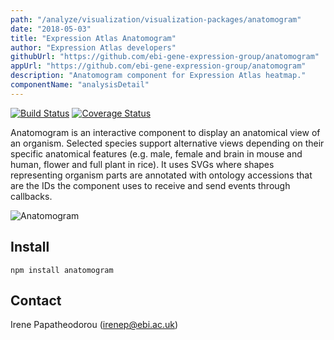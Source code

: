 ```yaml
---
path: "/analyze/visualization/visualization-packages/anatomogram"
date: "2018-05-03"
title: "Expression Atlas Anatomogram"
author: "Expression Atlas developers"
githubUrl: "https://github.com/ebi-gene-expression-group/anatomogram"
appUrl: "https://github.com/ebi-gene-expression-group/anatomogram"
description: "Anatomogram component for Expression Atlas heatmap."
componentName: "analysisDetail"
---
```


[![Build Status](https://travis-ci.org/ebi-gene-expression-group/anatomogram.svg?branch=master)](https://travis-ci.org/ebi-gene-expression-group/anatomogram)
[![Coverage Status](https://coveralls.io/repos/github/ebi-gene-expression-group/anatomogram/badge.svg?branch=master)](https://coveralls.io/github/ebi-gene-expression-group/anatomogram?branch=master)

Anatomogram is an interactive component to display an anatomical view of an organism. Selected species support alternative views depending on their specific anatomical features (e.g. male, female and brain in mouse and human, flower and full plant in rice). It uses SVGs where shapes representing organism parts are annotated with ontology accessions that are the IDs the component uses to receive and send events through callbacks.

![Anatomogram](../../_images/visualization/anatomogram.png)

## Install
`npm install anatomogram`

## Contact
Irene Papatheodorou ([irenep@ebi.ac.uk](mailto:irenep@ebi.ac.uk))
